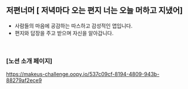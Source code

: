 ## 저편너머 [ 저녁마다 오는 편지 너는 오늘 머하고 지냈어] 

- 사람들의 마음에 공감하는 따스하고 감성적인 앱입니다.  <br>
- 편지와 답장을 주고 받으며 자신을 알아갑니다. 
<br>

### [노션 소개 페이지]
https://makeus-challenge.oopy.io/537c09cf-8194-4809-943b-88279af2ece9

